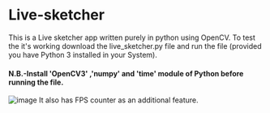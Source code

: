 # Live-sketcher
This is a Live sketcher app written purely in python using OpenCV.
To test the it's working download the live_sketcher.py file and run the file (provided you have Python 3 installed in your System).
#### N.B.-Install 'OpenCV3' ,'numpy' and 'time' module of Python before running the file.
![image](https://imgur.com/atGbPtV.jpeg)
It also has FPS counter as an additional feature.
